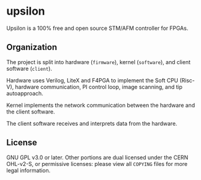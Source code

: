 # upsilon

Upsilon is a 100% free and open source STM/AFM controller for FPGAs.

## Organization

The project is split into hardware (`firmware`), kernel (`software`),
and client software (`client`).

Hardware uses Verilog, LiteX and F4PGA to implement the Soft CPU (Risc-V),
hardware communication, PI control loop, image scanning, and tip autoapproach.

Kernel implements the network communication between the hardware and the
client software.

The client software receives and interprets data from the hardware.

## License

GNU GPL v3.0 or later. Other portions are dual licensed under the CERN
OHL-v2-S, or permissive licenses: please view all `COPYING` files for more
legal information.
